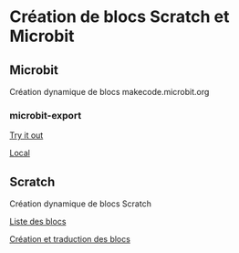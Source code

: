 # Création de blocs Scratch et Microbit

## Microbit
Création dynamique de blocs makecode.microbit.org

### microbit-export
[Try it out](https://webismagic.github.io/blocs/microbit/render/)

[Local](https://webismagic.github.io/blocs/microbit/render/)

## Scratch
Création dynamique de blocs Scratch

[Liste des blocs](https://webismagic.github.io/blocs/scratch/)

[Création et traduction des blocs](http://scratchblocks.github.io)


